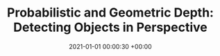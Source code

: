 ---
layout: post
title:  "Probabilistic and Geometric Depth: Detecting Objects in Perspective"
date:   2021-01-01 00:00:30 +00:00
image: pubs/2021.PGD/pgd.png
categories: research
# author: ""
authors: "<u>Tai Wang</u>, Xinge Zhu, <strong>Jiangmiao Pang</strong><sup>&dagger;</sup>, Dahua Lin"
venue: "Conference on Robot Learning (CoRL)"
# page:
arxiv: https://arxiv.org/abs/2107.14160
# paper: 
code: https://github.com/open-mmlab/mmdetection3d/tree/v1.0.0.dev0/configs/pgd
poster: pubs/2021.PGD/poster.jpeg
# video: 
# slide:
zhihu: https://zhuanlan.zhihu.com/p/442753563
bibtex: pubs/2021.PGD/bibtex.txt
---